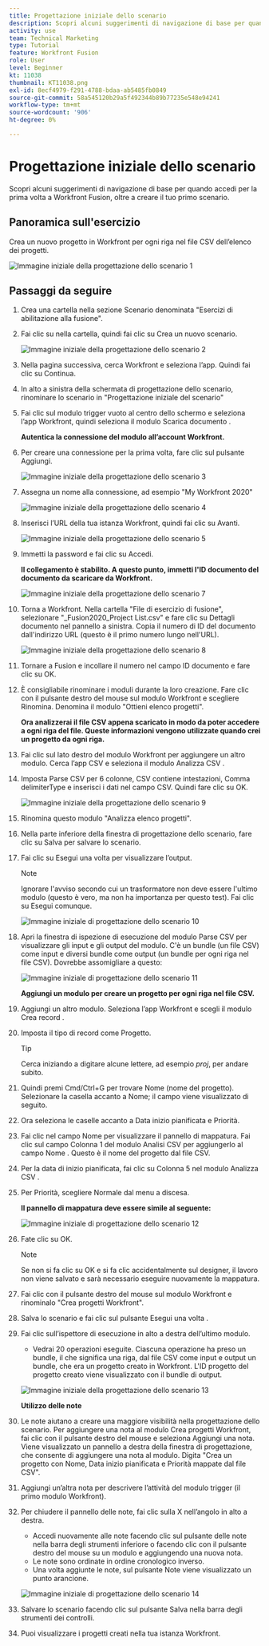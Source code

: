 ```yaml
---
title: Progettazione iniziale dello scenario
description: Scopri alcuni suggerimenti di navigazione di base per quando accedi per la prima volta a Workfront Fusion, oltre a creare il tuo primo scenario.
activity: use
team: Technical Marketing
type: Tutorial
feature: Workfront Fusion
role: User
level: Beginner
kt: 11038
thumbnail: KT11038.png
exl-id: 8ecf4979-f291-4788-bdaa-ab5485fb0849
source-git-commit: 58a545120b29a5f492344b89b77235e548e94241
workflow-type: tm+mt
source-wordcount: '906'
ht-degree: 0%

---
```


# Progettazione iniziale dello scenario

Scopri alcuni suggerimenti di navigazione di base per quando accedi per la prima volta a Workfront Fusion, oltre a creare il tuo primo scenario.

## Panoramica sull&#39;esercizio

Crea un nuovo progetto in Workfront per ogni riga nel file CSV dell’elenco dei progetti.

![Immagine iniziale della progettazione dello scenario 1](../12-exercises/assets/initial-scenario-design-1.png)

## Passaggi da seguire

1. Crea una cartella nella sezione Scenario denominata &quot;Esercizi di abilitazione alla fusione&quot;.
1. Fai clic su nella cartella, quindi fai clic su Crea un nuovo scenario.

   ![Immagine iniziale della progettazione dello scenario 2](../12-exercises/assets/initial-scenario-design-2.png)

1. Nella pagina successiva, cerca Workfront e seleziona l’app. Quindi fai clic su Continua.
1. In alto a sinistra della schermata di progettazione dello scenario, rinominare lo scenario in &quot;Progettazione iniziale del scenario&quot;
1. Fai clic sul modulo trigger vuoto al centro dello schermo e seleziona l’app Workfront, quindi seleziona il modulo Scarica documento .

   **Autentica la connessione del modulo all’account Workfront.**

1. Per creare una connessione per la prima volta, fare clic sul pulsante Aggiungi.

   ![Immagine iniziale della progettazione dello scenario 3](../12-exercises/assets/initial-scenario-design-3.png)

1. Assegna un nome alla connessione, ad esempio &quot;My Workfront 2020&quot;

   ![Immagine iniziale della progettazione dello scenario 4](../12-exercises/assets/initial-scenario-design-4.png)

1. Inserisci l’URL della tua istanza Workfront, quindi fai clic su Avanti.

   ![Immagine iniziale della progettazione dello scenario 5](../12-exercises/assets/initial-scenario-design-5.png)

1. Immetti la password e fai clic su Accedi.

   **Il collegamento è stabilito. A questo punto, immetti l&#39;ID documento del documento da scaricare da Workfront.**

   ![Immagine iniziale della progettazione dello scenario 7](../12-exercises/assets/initial-scenario-design-7.png)

1. Torna a Workfront. Nella cartella &quot;File di esercizio di fusione&quot;, selezionare &quot;_Fusion2020_Project List.csv&quot; e fare clic su Dettagli documento nel pannello a sinistra. Copia il numero di ID del documento dall&#39;indirizzo URL (questo è il primo numero lungo nell&#39;URL).

   ![Immagine iniziale della progettazione dello scenario 8](../12-exercises/assets/initial-scenario-design-8.png)

1. Tornare a Fusion e incollare il numero nel campo ID documento e fare clic su OK.
1. È consigliabile rinominare i moduli durante la loro creazione. Fare clic con il pulsante destro del mouse sul modulo Workfront e scegliere Rinomina. Denomina il modulo &quot;Ottieni elenco progetti&quot;.

   **Ora analizzerai il file CSV appena scaricato in modo da poter accedere a ogni riga del file. Queste informazioni vengono utilizzate quando crei un progetto da ogni riga.**

1. Fai clic sul lato destro del modulo Workfront per aggiungere un altro modulo. Cerca l’app CSV e seleziona il modulo Analizza CSV .
1. Imposta Parse CSV per 6 colonne, CSV contiene intestazioni, Comma delimiterType e inserisci i dati nel campo CSV. Quindi fare clic su OK.

   ![Immagine iniziale della progettazione dello scenario 9](../12-exercises/assets/initial-scenario-design-9.png)

1. Rinomina questo modulo &quot;Analizza elenco progetti&quot;.
1. Nella parte inferiore della finestra di progettazione dello scenario, fare clic su Salva per salvare lo scenario.
1. Fai clic su Esegui una volta per visualizzare l’output.

   >[!NOTE]
   >
   >Ignorare l&#39;avviso secondo cui un trasformatore non deve essere l&#39;ultimo modulo (questo è vero, ma non ha importanza per questo test). Fai clic su Esegui comunque.

   ![Immagine iniziale di progettazione dello scenario 10](../12-exercises/assets/initial-scenario-design-10.png)

1. Apri la finestra di ispezione di esecuzione del modulo Parse CSV per visualizzare gli input e gli output del modulo. C&#39;è un bundle (un file CSV) come input e diversi bundle come output (un bundle per ogni riga nel file CSV). Dovrebbe assomigliare a questo:

   ![Immagine iniziale di progettazione dello scenario 11](../12-exercises/assets/initial-scenario-design-11.png)

   **Aggiungi un modulo per creare un progetto per ogni riga nel file CSV.**

1. Aggiungi un altro modulo. Seleziona l’app Workfront e scegli il modulo Crea record .
1. Imposta il tipo di record come Progetto.

   >[!TIP]
   >
   >Cerca iniziando a digitare alcune lettere, ad esempio *proj*, per andare subito.

1. Quindi premi Cmd/Ctrl+G per trovare Nome (nome del progetto). Selezionare la casella accanto a Nome; il campo viene visualizzato di seguito.
1. Ora seleziona le caselle accanto a Data inizio pianificata e Priorità.
1. Fai clic nel campo Nome per visualizzare il pannello di mappatura. Fai clic sul campo Colonna 1 del modulo Analisi CSV per aggiungerlo al campo Nome . Questo è il nome del progetto dal file CSV.
1. Per la data di inizio pianificata, fai clic su Colonna 5 nel modulo Analizza CSV .
1. Per Priorità, scegliere Normale dal menu a discesa.

   **Il pannello di mappatura deve essere simile al seguente:**

   ![Immagine iniziale di progettazione dello scenario 12](../12-exercises/assets/initial-scenario-design-12.png)

1. Fate clic su OK.

   >[!NOTE]
   >
   >Se non si fa clic su OK e si fa clic accidentalmente sul designer, il lavoro non viene salvato e sarà necessario eseguire nuovamente la mappatura.

1. Fai clic con il pulsante destro del mouse sul modulo Workfront e rinominalo &quot;Crea progetti Workfront&quot;.
1. Salva lo scenario e fai clic sul pulsante Esegui una volta .
1. Fai clic sull’ispettore di esecuzione in alto a destra dell’ultimo modulo.

   + Vedrai 20 operazioni eseguite. Ciascuna operazione ha preso un bundle, il che significa una riga, dal file CSV come input e output un bundle, che era un progetto creato in Workfront. L&#39;ID progetto del progetto creato viene visualizzato con il bundle di output.

   ![Immagine iniziale della progettazione dello scenario 13](../12-exercises/assets/initial-scenario-design-13.png)

   **Utilizzo delle note**

1. Le note aiutano a creare una maggiore visibilità nella progettazione dello scenario. Per aggiungere una nota al modulo Crea progetti Workfront, fai clic con il pulsante destro del mouse e seleziona Aggiungi una nota. Viene visualizzato un pannello a destra della finestra di progettazione, che consente di aggiungere una nota al modulo. Digita &quot;Crea un progetto con Nome, Data inizio pianificata e Priorità mappate dal file CSV&quot;.
1. Aggiungi un’altra nota per descrivere l’attività del modulo trigger (il primo modulo Workfront).
1. Per chiudere il pannello delle note, fai clic sulla X nell’angolo in alto a destra.

   + Accedi nuovamente alle note facendo clic sul pulsante delle note nella barra degli strumenti inferiore o facendo clic con il pulsante destro del mouse su un modulo e aggiungendo una nuova nota.
   + Le note sono ordinate in ordine cronologico inverso.
   + Una volta aggiunte le note, sul pulsante Note viene visualizzato un punto arancione.

   ![Immagine iniziale di progettazione dello scenario 14](../12-exercises/assets/initial-scenario-design-14.png)

1. Salvare lo scenario facendo clic sul pulsante Salva nella barra degli strumenti dei controlli.
1. Puoi visualizzare i progetti creati nella tua istanza Workfront.
